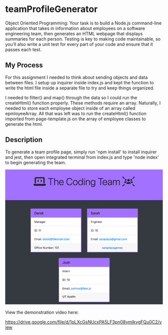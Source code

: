 # teamProfileGenerator
Object Oriented Programming: Your task is to build a Node.js command-line application that takes in information about employees on a software engineering team, then generates an HTML webpage that displays summaries for each person. Testing is key to making code maintainable, so you’ll also write a unit test for every part of your code and ensure that it passes each test.

## My Process

For this assignment I needed to think about sending objects and data between files. I setup up inquirer inside index.js and kept the function to write the html file inside a separate file to try and keep things organized.

I needed to filter() and map() through the data so I could run the createHtml() function properly. These methods require an array. Naturally, I needed to store each employee object inside of an array called epmloyeeArray. All that was left was to run the createHtml() function imported from page-template.js on the array of employee classes to generate the html.

## Description

To generate a team profile page, simply run 'npm install' to install inquirer and jest, then open integrated terminal from index.js and type 'node index' to begin generating the team. 

![Screenshot](./profilePage.png?raw=true)

View the demonstration video here:

https://drive.google.com/file/d/1pLXcGsNUcxPA5LF3pn08ymIkvgFQu0C2/view